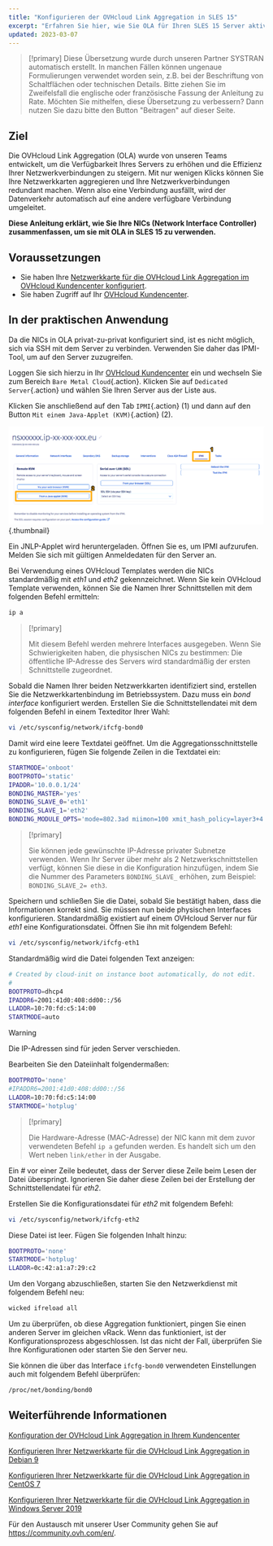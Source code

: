 ```yaml
---
title: "Konfigurieren der OVHcloud Link Aggregation in SLES 15"
excerpt: "Erfahren Sie hier, wie Sie OLA für Ihren SLES 15 Server aktivieren"
updated: 2023-03-07
---
```


> [!primary]
> Diese Übersetzung wurde durch unseren Partner SYSTRAN automatisch erstellt. In manchen Fällen können ungenaue Formulierungen verwendet worden sein, z.B. bei der Beschriftung von Schaltflächen oder technischen Details. Bitte ziehen Sie im Zweifelsfall die englische oder französische Fassung der Anleitung zu Rate. Möchten Sie mithelfen, diese Übersetzung zu verbessern? Dann nutzen Sie dazu bitte den Button "Beitragen" auf dieser Seite.
>

## Ziel

Die OVHcloud Link Aggregation (OLA) wurde von unseren Teams entwickelt, um die Verfügbarkeit Ihres Servers zu erhöhen und die Effizienz Ihrer Netzwerkverbindungen zu steigern. Mit nur wenigen Klicks können Sie Ihre Netzwerkkarten aggregieren und Ihre Netzwerkverbindungen redundant machen. Wenn also eine Verbindung ausfällt, wird der Datenverkehr automatisch auf eine andere verfügbare Verbindung umgeleitet.<br>

**Diese Anleitung erklärt, wie Sie Ihre NICs (Network Interface Controller) zusammenfassen, um sie mit OLA in SLES 15 zu verwenden.**

## Voraussetzungen

- Sie haben Ihre [Netzwerkkarte für die OVHcloud Link Aggregation im OVHcloud Kundencenter konfiguriert](/pages/bare_metal_cloud/dedicated_servers/ola-enable-manager).
- Sie haben Zugriff auf Ihr [OVHcloud Kundencenter](https://www.ovh.com/auth/?action=gotomanager&from=https://www.ovh.de/&ovhSubsidiary=de).

## In der praktischen Anwendung

Da die NICs in OLA privat-zu-privat konfiguriert sind, ist es nicht möglich, sich via SSH mit dem Server zu verbinden. Verwenden Sie daher das IPMI-Tool, um auf den Server zuzugreifen.

Loggen Sie sich hierzu in Ihr [OVHcloud Kundencenter](https://www.ovh.com/auth/?action=gotomanager&from=https://www.ovh.de/&ovhSubsidiary=de) ein und wechseln Sie zum Bereich `Bare Metal Cloud`{.action}. Klicken Sie auf `Dedicated Server`{.action} und wählen Sie Ihren Server aus der Liste aus.

Klicken Sie anschließend auf den Tab `IPMI`{.action} (1) und dann auf den Button `Mit einem Java-Applet (KVM)`{.action} (2).

![remote kvm](images/remote_kvm2022.png){.thumbnail}

Ein JNLP-Applet wird heruntergeladen. Öffnen Sie es, um IPMI aufzurufen. Melden Sie sich mit gültigen Anmeldedaten für den Server an.

Bei Verwendung eines OVHcloud Templates werden die NICs standardmäßig mit *eth1* und *eth2* gekennzeichnet. Wenn Sie kein OVHcloud Template verwenden, können Sie die Namen Ihrer Schnittstellen mit dem folgenden Befehl ermitteln:

```bash
ip a
```

> [!primary]
>
> Mit diesem Befehl werden mehrere Interfaces ausgegeben. Wenn Sie Schwierigkeiten haben, die physischen NICs zu bestimmen: Die öffentliche IP-Adresse des Servers wird standardmäßig der ersten Schnittstelle zugeordnet.
>

Sobald die Namen Ihrer beiden Netzwerkkarten identifiziert sind, erstellen Sie die Netzwerkkartenbindung im Betriebssystem. Dazu muss ein *bond interface* konfiguriert werden. Erstellen Sie die Schnittstellendatei mit dem folgenden Befehl in einem Texteditor Ihrer Wahl:

```bash
vi /etc/sysconfig/network/ifcfg-bond0
```

Damit wird eine leere Textdatei geöffnet. Um die Aggregationsschnittstelle zu konfigurieren, fügen Sie folgende Zeilen in die Textdatei ein:

```bash
STARTMODE='onboot'
BOOTPROTO='static'
IPADDR='10.0.0.1/24'
BONDING_MASTER='yes'
BONDING_SLAVE_0='eth1'
BONDING_SLAVE_1='eth2'
BONDING_MODULE_OPTS='mode=802.3ad miimon=100 xmit_hash_policy=layer3+4'
```

> [!primary]
>
> Sie können jede gewünschte IP-Adresse privater Subnetze verwenden.
> Wenn Ihr Server über mehr als 2 Netzwerkschnittstellen verfügt, können Sie diese in die Konfiguration hinzufügen, indem Sie die Nummer des Parameters `BONDING_SLAVE_` erhöhen, zum Beispiel: `BONDING_SLAVE_2= eth3`.
>

Speichern und schließen Sie die Datei, sobald Sie bestätigt haben, dass die Informationen korrekt sind. Sie müssen nun beide physischen Interfaces konfigurieren. Standardmäßig existiert auf einem OVHcloud Server nur für *eth1* eine Konfigurationsdatei. Öffnen Sie ihn mit folgendem Befehl:

```bash
vi /etc/sysconfig/network/ifcfg-eth1
```

Standardmäßig wird die Datei folgenden Text anzeigen:

```bash
# Created by cloud-init on instance boot automatically, do not edit.
#
BOOTPROTO=dhcp4
IPADDR6=2001:41d0:408:dd00::/56
LLADDR=10:70:fd:c5:14:00
STARTMODE=auto
```

> [!warning]
>
> Die IP-Adressen sind für jeden Server verschieden.
>

Bearbeiten Sie den Dateiinhalt folgendermaßen:

```bash
BOOTPROTO='none'
#IPADDR6=2001:41d0:408:dd00::/56
LLADDR=10:70:fd:c5:14:00
STARTMODE='hotplug'
```

> [!primary]
>
> Die Hardware-Adresse (MAC-Adresse) der NIC kann mit dem zuvor verwendeten Befehl `ip a` gefunden werden. Es handelt sich um den Wert neben `link/ether` in der Ausgabe.
>

Ein *#* vor einer Zeile bedeutet, dass der Server diese Zeile beim Lesen der Datei überspringt. Ignorieren Sie daher diese Zeilen bei der Erstellung der Schnittstellendatei für *eth2*.

Erstellen Sie die Konfigurationsdatei für *eth2* mit folgendem Befehl:

```bash
vi /etc/sysconfig/network/ifcfg-eth2
```

Diese Datei ist leer. Fügen Sie folgenden Inhalt hinzu:

```bash
BOOTPROTO='none'
STARTMODE='hotplug'
LLADDR=0c:42:a1:a7:29:c2
```

Um den Vorgang abzuschließen, starten Sie den Netzwerkdienst mit folgendem Befehl neu:

```bash
wicked ifreload all
```

Um zu überprüfen, ob diese Aggregation funktioniert, pingen Sie einen anderen Server im gleichen vRack. Wenn das funktioniert, ist der Konfigurationsprozess abgeschlossen. Ist das nicht der Fall, überprüfen Sie Ihre Konfigurationen oder starten Sie den Server neu.

Sie können die über das Interface `ifcfg-bond0` verwendeten Einstellungen auch mit folgendem Befehl überprüfen:

```bash
/proc/net/bonding/bond0
```

## Weiterführende Informationen

[Konfiguration der OVHcloud Link Aggregation in Ihrem Kundencenter](/pages/bare_metal_cloud/dedicated_servers/ola-enable-manager)

[Konfigurieren Ihrer Netzwerkkarte für die OVHcloud Link Aggregation in Debian 9](/pages/bare_metal_cloud/dedicated_servers/ola-enable-debian9)

[Konfigurieren Ihrer Netzwerkkarte für die OVHcloud Link Aggregation in CentOS 7](/pages/bare_metal_cloud/dedicated_servers/ola-enable-centos7)

[Konfigurieren Ihrer Netzwerkkarte für die OVHcloud Link Aggregation in Windows Server 2019](/pages/bare_metal_cloud/dedicated_servers/ola-enable-w2k19)

Für den Austausch mit unserer User Community gehen Sie auf <https://community.ovh.com/en/>.
